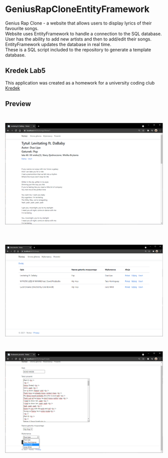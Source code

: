 # GeniusRapCloneEntityFramework 

Genius Rap Clone - a website that allows users to display lyrics of their favourite songs.<br/>
Website uses EntityFramework to handle a connection to the SQL database.<br/>
User has the ability to add new artists and then to add/edit their songs.<br/>
EntityFramework updates the database in real time.<br/>
These is a SQL script included to the repository to generate a template database.<br/>

## Kredek Lab5

This application was created as a homework for a university coding club [Kredek](https://www.facebook.com/KNKredek)

## Preview 

<br/>

![s1](./git_images/s1.png)

<br/>
<br/>

![s3](./git_images/s3.png)

<br/>

![s2](./git_images/s2.png)

